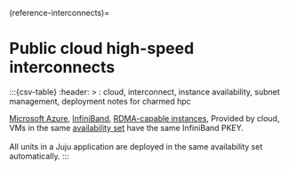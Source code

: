 (reference-interconnects)=
# Public cloud high-speed interconnects

<!--
TODO:
[Amazon Web Services](https://aws.amazon.com/), [Elastic Fabric Adapter (EFA)](https://aws.amazon.com/hpc/efa/), [Supported instance types](https://docs.aws.amazon.com/AWSEC2/latest/UserGuide/efa.html#efa-instance-types), Provided by cloud, [Setup documentation](https://docs.aws.amazon.com/AWSEC2/latest/UserGuide/efa-start.html)
-->

:::{csv-table}
:header: >
: cloud, interconnect, instance availability, subnet management, deployment notes for charmed hpc

[Microsoft Azure](https://portal.azure.com), [InfiniBand](https://learn.microsoft.com/en-us/azure/virtual-machines/setup-infiniband), [RDMA-capable instances](https://learn.microsoft.com/en-us/azure/virtual-machines/setup-infiniband#rdma-capable-instances), Provided by cloud, VMs in the same [availability set](https://learn.microsoft.com/en-us/azure/virtual-machines/availability-set-overview) have the same InfiniBand PKEY.<br><br>All units in a Juju application are deployed in the same availability set automatically.
:::
